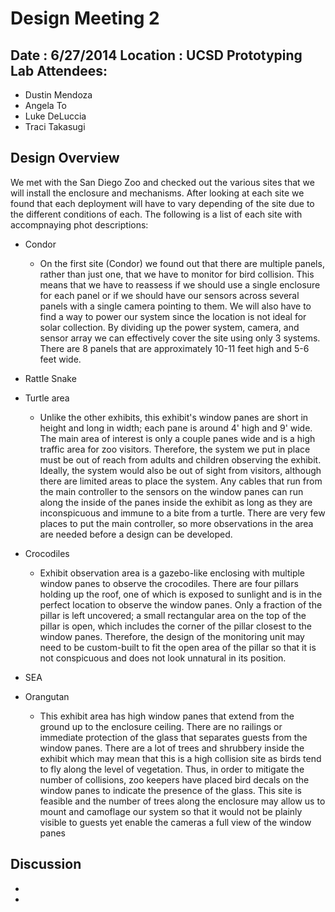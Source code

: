 Design Meeting 2
================
Date : 6/27/2014
Location : UCSD Prototyping Lab
Attendees:
----------
  -	Dustin Mendoza
  - Angela To
  - Luke DeLuccia	
  - Traci Takasugi

Design Overview
----------------
We met with the San Diego Zoo and checked out the various sites that we will install the enclosure and mechanisms. After looking at each site we found that each deployment will have to vary depending of the site due to the different conditions of each. The following is a list of each site with accompnaying phot descriptions:

* Condor
  - On the first site (Condor) we found out that there are multiple panels, rather than just one, that we have to monitor for bird collision. This means that we have to reassess if we should use a single enclosure for each panel or if we should have our sensors across several panels with a single camera pointing to them. We will also have to find a way to power our system since the location is not ideal for solar collection. By dividing up the power system, camera, and sensor array we can effectively cover the site using only 3 systems. There are 8 panels that are approximately 10-11 feet high and 5-6 feet wide.

* Rattle Snake

* Turtle area
  - Unlike the other exhibits, this exhibit's window panes are short in height and long in width; each pane is around 4' high and 9' wide. The main area of interest is only a couple panes wide and is a high traffic area for zoo visitors. Therefore, the system we put in place must be out of reach from adults and children observing the exhibit. Ideally, the system would also be out of sight from visitors, although there are limited areas to place the system. Any cables that run from the main controller to the sensors on the window panes can run along the inside of the panes inside the exhibit as long as they are inconspicuous and immune to a bite from a turtle. There are very few places to put the main controller, so more observations in the area are needed before a design can be developed. 

* Crocodiles 
  - Exhibit observation area is a gazebo-like enclosing with multiple window panes to observe the crocodiles. There are four pillars holding up the roof, one of which is exposed to sunlight and is in the perfect location to observe the window panes. Only a fraction of the pillar is left uncovered; a small rectangular area on the top of the pillar is open, which includes the corner of the pillar closest to the window panes. Therefore, the design of the monitoring unit may need to be custom-built to fit the open area of the pillar so that it is not conspicuous and does not look unnatural in its position.

* SEA 

* Orangutan
  - This exhibit area has high window panes that extend from the ground up to the enclosure ceiling. There are no railings or immediate protection of the glass that separates guests from the window panes. There are a lot of trees and shrubbery inside the exhibit which may mean that this is a high collision site as birds tend to fly along the level of vegetation. Thus, in order to mitigate the number of collisions, zoo keepers have placed bird decals on the window panes to indicate the presence of the glass. This site is feasible and the number of trees along the enclosure may allow us to mount and camoflage our system so that it would not be plainly visible to guests yet enable the cameras a full view of the window panes


Discussion
----------
*  
* 







